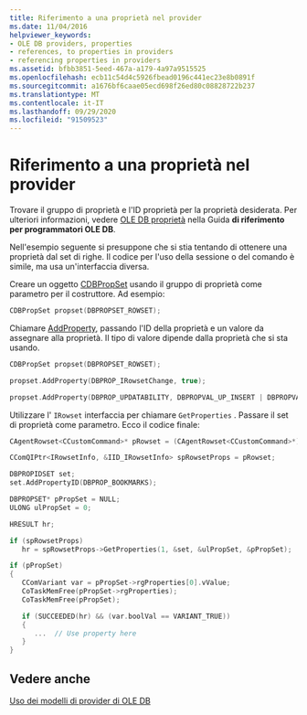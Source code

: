 ```yaml
---
title: Riferimento a una proprietà nel provider
ms.date: 11/04/2016
helpviewer_keywords:
- OLE DB providers, properties
- references, to properties in providers
- referencing properties in providers
ms.assetid: bfbb3851-5eed-467a-a179-4a97a9515525
ms.openlocfilehash: ecb11c54d4c5926fbead0196c441ec23e8b0891f
ms.sourcegitcommit: a1676bf6caae05ecd698f26ed80c08828722b237
ms.translationtype: MT
ms.contentlocale: it-IT
ms.lasthandoff: 09/29/2020
ms.locfileid: "91509523"
---
```

# <a name="referencing-a-property-in-your-provider"></a>Riferimento a una proprietà nel provider

Trovare il gruppo di proprietà e l'ID proprietà per la proprietà desiderata. Per ulteriori informazioni, vedere [OLE DB proprietà](/previous-versions/windows/desktop/ms722734(v=vs.85)) nella Guida **di riferimento per programmatori OLE DB**.

Nell'esempio seguente si presuppone che si stia tentando di ottenere una proprietà dal set di righe. Il codice per l'uso della sessione o del comando è simile, ma usa un'interfaccia diversa.

Creare un oggetto [CDBPropSet](../../data/oledb/cdbpropset-class.md) usando il gruppo di proprietà come parametro per il costruttore. Ad esempio:

```cpp
CDBPropSet propset(DBPROPSET_ROWSET);
```

Chiamare [AddProperty](./cdbpropset-class.md#addproperty), passando l'ID della proprietà e un valore da assegnare alla proprietà. Il tipo di valore dipende dalla proprietà che si sta usando.

```cpp
CDBPropSet propset(DBPROPSET_ROWSET);

propset.AddProperty(DBPROP_IRowsetChange, true);

propset.AddProperty(DBPROP_UPDATABILITY, DBPROPVAL_UP_INSERT | DBPROPVAL_UP_CHANGE | DBPROPVAL_UP_DELETE);
```

Utilizzare l' `IRowset` interfaccia per chiamare `GetProperties` . Passare il set di proprietà come parametro. Ecco il codice finale:

```cpp
CAgentRowset<CCustomCommand>* pRowset = (CAgentRowset<CCustomCommand>*) pThis;

CComQIPtr<IRowsetInfo, &IID_IRowsetInfo> spRowsetProps = pRowset;

DBPROPIDSET set;
set.AddPropertyID(DBPROP_BOOKMARKS);

DBPROPSET* pPropSet = NULL;
ULONG ulPropSet = 0;

HRESULT hr;

if (spRowsetProps)
   hr = spRowsetProps->GetProperties(1, &set, &ulPropSet, &pPropSet);

if (pPropSet)
{
   CComVariant var = pPropSet->rgProperties[0].vValue;
   CoTaskMemFree(pPropSet->rgProperties);
   CoTaskMemFree(pPropSet);

   if (SUCCEEDED(hr) && (var.boolVal == VARIANT_TRUE))
   {
      ...  // Use property here
   }
}
```

## <a name="see-also"></a>Vedere anche

[Uso dei modelli di provider di OLE DB](../../data/oledb/working-with-ole-db-provider-templates.md)
